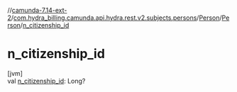 //[camunda-7.14-ext-2](../../../../index.md)/[com.hydra_billing.camunda.api.hydra.rest.v2.subjects.persons](../../index.md)/[Person](../index.md)/[Person](index.md)/[n_citizenship_id](n_citizenship_id.md)

# n_citizenship_id

[jvm]\
val [n_citizenship_id](n_citizenship_id.md): Long?
